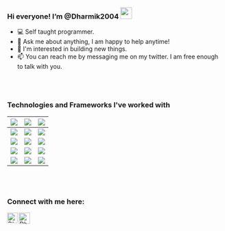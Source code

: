 <!---
Dharmik2004/Dharmik2004 is a ✨ special ✨ repository because its `README.md` (this file) appears on your GitHub profile.
You can click the Preview link to take a look at your changes. I love this default comments. So I don't remove this.
--->
### Hi everyone! I’m @Dharmik2004&nbsp;<img src="https://github.com/TheDudeThatCode/TheDudeThatCode/blob/master/Assets/Hi.gif" width="27px">

- 💻 Self taught programmer.
- 💬 Ask me about anything, I am happy to help anytime!
- 👀 I'm interested in building new things.
- 📫 You can reach me by messaging me on my twitter. I am free enough to talk with you.
<br>
<br>

### Technologies and Frameworks I've worked with  
| <img src="https://img.shields.io/badge/HTML5-FF8C00?style=for-the-badge&logo=html5&logoColor=white"> | <img src ="https://img.shields.io/badge/CSS3-1572B6?style=for-the-badge&logo=css3&logoColor=white"> | <img src="https://img.shields.io/badge/JavaScript-FFFF00?style=for-the-badge&logo=javascript&logoColor=black" > | 
| :---: | :---: | :---: |
| <img src="https://img.shields.io/badge/Python-808080?style=for-the-badge&logo=python&logoColor=white" > | <img src ="https://img.shields.io/badge/Php-800080?style=for-the-badge&logo=php&logoColor=white" > | <img src ="https://img.shields.io/badge/Ruby-DC143C?style=for-the-badge&logo=ruby&logoColor=white" >
| <img src="https://img.shields.io/badge/Django-006400?style=for-the-badge&logo=django&logoColor=white" > | <img src="https://img.shields.io/badge/Bootstrap-563D7C?style=for-the-badge&logo=bootstrap&logoColor=white" > | <img src="https://img.shields.io/badge/vue-228B22?style=for-the-badge&logo=vue.js&logoColor=white" > |
| <img src="https://img.shields.io/badge/Markdown-000000?style=for-the-badge&logo=markdown&logoColor=white" > | <img src="https://img.shields.io/badge/Netlify-00C7B7?style=for-the-badge&logo=netlify&logoColor=white" > | <img src="https://img.shields.io/badge/Node.js-32CD32?style=for-the-badge&logo=node.js&logoColor=white" >
| <img src="https://img.shields.io/badge/Wix-87CEEB?style=for-the-badge&logo=Wix&logoColor=white" > | <img src="https://img.shields.io/badge/Wordpress-301934?style=for-the-badge&logo=wordpress&logoColor=white" > | <img src="https://img.shields.io/badge/CANVA-006994?style=for-the-badge&logo=canva&logoColor=white" >


[comment]: <> (Remove NODE PHP VUE CAUSE I JUST KNOW BASICS ABOUT THEM AND ANYONE WILL ASK ME FOR HELP.)


<br>
<br>

### Connect with me here:  


<a href="https://www.linkedin.com/in/dharmik-parmar-773098200/">
    <img align="left" alt="Dharmik Parmar | Linkedin" width="24px" src="https://github.com/TheDudeThatCode/TheDudeThatCode/blob/master/Assets/Linkedin.svg" />
  </a>
  &nbsp; &nbsp
   <a href="https://twitter.com/itsdharmik">
    <img align="left" alt="Dharmik Parmar | Twitter" width="26px" src="https://github.com/TheDudeThatCode/TheDudeThatCode/blob/master/Assets/Twitter.svg" />
</a> 





